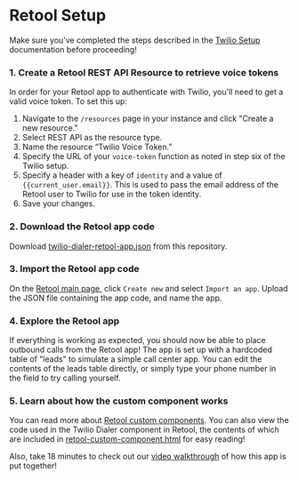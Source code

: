 # Retool Setup

Make sure you've completed the steps described in the [Twilio Setup](./twilio-setup.md) documentation before proceeding!

### 1. Create a Retool REST API Resource to retrieve voice tokens

In order for your Retool app to authenticate with Twilio, you'll need to get a valid voice token. To set this up:

1. Navigate to the `/resources` page in your instance and click "Create a new resource." 
2. Select REST API as the resource type.
3. Name the resource “Twilio Voice Token.”
4. Specify the URL of your `voice-token` function as noted in step six of the Twilio setup.
5. Specify a header with a key of `identity` and a value of `{{current_user.email}}`. This is used to pass the email address of the Retool user to Twilio for use in the token identity.
6. Save your changes.

### 2. Download the Retool app code

Download [twilio-dialer-retool-app.json](./code/retool/twilio-dialer-retool-app.json) from this repository.

### 3. Import the Retool app code
On the [Retool main page](https://docs.retool.com/docs/protected-applications-getting-started#importing-the-application), click `Create new` and select `Import an app`. Upload the JSON file containing the app code, and name the app.

### 4. Explore the Retool app

If everything is working as expected, you should now be able to place outbound calls from the Retool app! The app is set up with a hardcoded table of "leads" to simulate a simple call center app. You can edit the contents of the leads table directly, or simply type your phone number in the field to try calling yourself.

### 5. Learn about how the custom component works

You can read more about [Retool custom components](https://docs.retool.com/docs/custom-components). You can also view the code used in the Twilio Dialer component in Retool, the contents of which are included in [retool-custom-component.html](./code/retool/retool-custom-component.html) for easy reading!

Also, take 18 minutes to check out our [video walkthrough](https://youtu.be/jxWpGv9A47g) of how this app is put together!